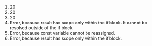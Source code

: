 1. 20
2. 20
3. 20
4. Error, because result has scope only within the if block. It cannot be resolved outside of the if block.
5. Error, because const variable cannot be reassigned.
6. Error, because result has scope only within the if block.